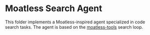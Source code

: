 # Moatless Search Agent

This folder implements a Moatless-inspired agent specialized in code search tasks. The agent is based on the [moatless-tools](https://github.com/aorwall/moatless-tools) search loop.
